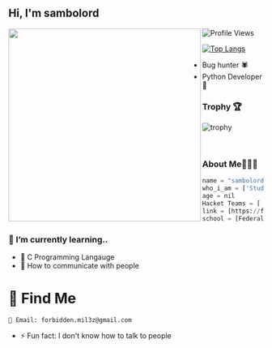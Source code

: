 

<h2> Hi, I'm sambolord </h2>
<img align='left' src="https://github-readme-stats.vercel.app/api?username=sambolord&show_icons=true&theme=dark" width="380">

![Profile Views](https://hits.seeyoufarm.com/api/count/incr/badge.svg?url=https://github.com/sambolord/&title=Profile%20Views)

[![Top Langs](https://github-readme-stats.vercel.app/api/top-langs/?theme=dark&username=sambolord&exclude_repo=sambolord.github.io,free-for-dev&layout=compact&langs_count=8)](https://github.com/Mile403)
* Bug hunter 🕷
* Python Developer 🐍

### Trophy 🏆
![trophy](https://github-profile-trophy.vercel.app/?username=sambolord&theme=gruvbox)

</em></p>
<br>
### About Me🧑🏽‍💻
```python
name = "sambolord"
who_i_am = ['Student','Coder','Addict','Hacker','business owner']
age = nil
Hacket Teams = [ MillerSec(founder) , CyberXploitTeam(Founding Member) , Silent Team ]
link = [https://fb.me/miller742]
school = [Federal University Of Technology, Akure]
```
### 🌱 I’m currently learning..
* 👑 C Programming Langauge
* 🌚 How to communicate with people 


# 🧐 Find Me
    📧 Email: forbidden.mil3z@gmail.com

- ⚡ Fun fact: I don't know how to talk to people 


